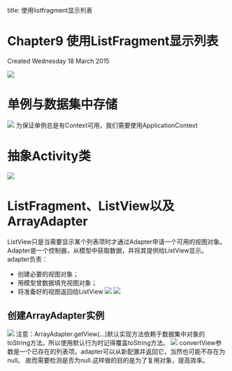 title: 使用listfragment显示列表 

#  Chapter9 使用ListFragment显示列表 
Created Wednesday 18 March 2015

![](/data/dokuwiki/booknote/androidprogramming/pasted/20150521-084944.png)

#  单例与数据集中存储 
![](/data/dokuwiki/booknote/androidprogramming/pasted/20150521-084948.png)
为保证单例总是有Context可用，我们需要使用ApplicationContext

#  抽象Activity类 
![](/data/dokuwiki/booknote/androidprogramming/pasted/20150521-085001.png)
#  ListFragment、ListView以及ArrayAdapter 
ListView只是当需要显示某个列表项时才通过Adapter申请一个可用的视图对象。Adapter是一个控制器，从模型中获取数据，并将其提供给ListView显示。
adapter负责：
  * 创建必要的视图对象；
  * 用模型曾数据填充视图对象；
  * 将准备好的视图返回给ListView
![](/data/dokuwiki/booknote/androidprogramming/pasted/20150521-085033.png)
![](/data/dokuwiki/booknote/androidprogramming/pasted/20150521-085046.png)
##  创建ArrayAdapter<T>实例 
![](/data/dokuwiki/booknote/androidprogramming/pasted/20150521-085101.png)
注意：ArrayAdapter<T>.getView(...)默认实现方法依赖于数据集中对象的toString方法。所以使用默认行为时记得覆盖toString方法。
![](/data/dokuwiki/booknote/androidprogramming/pasted/20150521-085109.png)
convertView参数是一个已存在的列表项。adapter可以从新配置并返回它，当然也可能不存在为null。
故而需要检测是否为null.这样做的目的是为了复用对象，提高效率。


